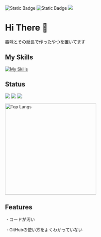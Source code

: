 ![Static Badge](https://img.shields.io/badge/Twitter-Kopie_klar-blue?link=twitter.com%2Fkopie_klar) ![Static Badge](https://img.shields.io/badge/Discord-7984_at-darkblue?link=https%3A%2F%2Fdiscord.com%2Fusers%2F822458692473323560) ![](https://komarev.com/ghpvc/?username=Quantum8060)

# Hi There 👋
趣味とその延長で作ったやつを置いてます

## My Skills
[![My Skills](https://skillicons.dev/icons?i=py,cs,c,bots,discord,java,dotnet&theme=dark)](https://skillicons.dev)

## Status
![](http://github-profile-summary-cards.vercel.app/api/cards/profile-details?username=Quantum8060&theme=radical)
![](http://github-profile-summary-cards.vercel.app/api/cards/stats?username=Quantum8060&theme=radical)
![](http://github-profile-summary-cards.vercel.app/api/cards/most-commit-language?username=Quantum8060&theme=radical)

<p align="left">
  <img alt="Top Langs" height="300px" src="https://github-readme-stats.vercel.app/api/top-langs/?username=sui8&show_icons=true" />
  <!--<img alt="github stats" height="220px" src="https://github-readme-stats.vercel.app/api?username=Quantum8060&theme=tokyonight&show_icons=true" />-->
</p>


## Features
・コードが汚い

・GitHubの使い方をよくわかっていない
